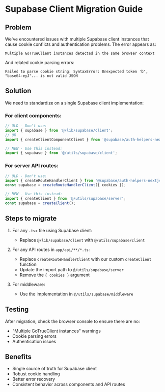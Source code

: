 # Supabase Client Migration Guide

## Problem

We've encountered issues with multiple Supabase client instances that cause cookie conflicts and authentication problems. The error appears as:

```
Multiple GoTrueClient instances detected in the same browser context
```

And related cookie parsing errors:

```
Failed to parse cookie string: SyntaxError: Unexpected token 'b', "base64-eyJ"... is not valid JSON
```

## Solution

We need to standardize on a single Supabase client implementation:

### For client components:

```typescript
// OLD - Don't use:
import { supabase } from '@/lib/supabase/client';
// OR
import { createClientComponentClient } from '@supabase/auth-helpers-nextjs';

// NEW - Use this instead:
import { supabase } from '@/utils/supabase/client';
```

### For server API routes:

```typescript
// OLD - Don't use:
import { createRouteHandlerClient } from '@supabase/auth-helpers-nextjs';
const supabase = createRouteHandlerClient({ cookies });

// NEW - Use this instead:
import { createClient } from '@/utils/supabase/server';
const supabase = createClient();
```

## Steps to migrate

1. For any `.tsx` file using Supabase client:

   - Replace `@/lib/supabase/client` with `@/utils/supabase/client`

2. For any API routes in `app/api/**/*.ts`:

   - Replace `createRouteHandlerClient` with our custom `createClient` function
   - Update the import path to `@/utils/supabase/server`
   - Remove the `{ cookies }` argument

3. For middleware:
   - Use the implementation in `@/utils/supabase/middleware`

## Testing

After migration, check the browser console to ensure there are no:

- "Multiple GoTrueClient instances" warnings
- Cookie parsing errors
- Authentication issues

## Benefits

- Single source of truth for Supabase client
- Robust cookie handling
- Better error recovery
- Consistent behavior across components and API routes
